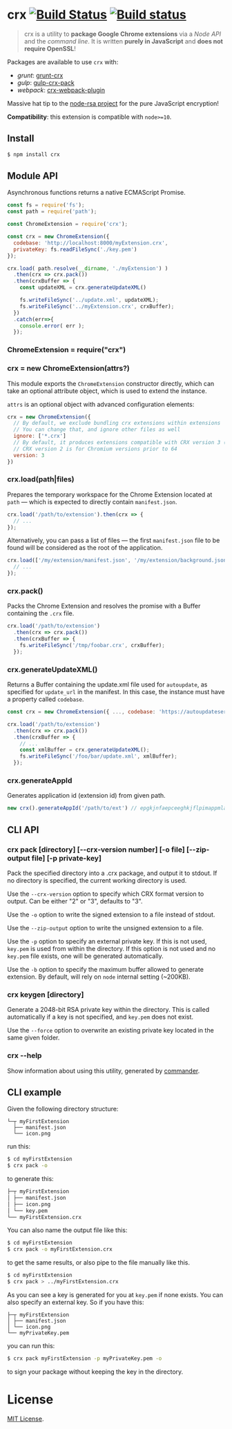# crx [![Build Status](https://secure.travis-ci.org/oncletom/crx.svg)](http://travis-ci.org/oncletom/crx) [![Build status](https://ci.appveyor.com/api/projects/status/i8v95qmgwwxic5wn?svg=true)](https://ci.appveyor.com/project/oncletom/crx)

> crx is a utility to **package Google Chrome extensions** via a *Node API* and the *command line*. It is written **purely in JavaScript** and **does not require OpenSSL**!

Packages are available to use `crx` with:

- *grunt*: [grunt-crx](https://npmjs.com/grunt-crx)
- *gulp*: [gulp-crx-pack](https://npmjs.com/gulp-crx-pack)
- *webpack*: [crx-webpack-plugin](https://npmjs.com/crx-webpack-plugin)

Massive hat tip to the [node-rsa project](https://npmjs.com/node-rsa) for the pure JavaScript encryption!

**Compatibility**: this extension is compatible with `node>=10`.

## Install

```bash
$ npm install crx
```

## Module API

Asynchronous functions returns a native ECMAScript Promise.

```js
const fs = require('fs');
const path = require('path');

const ChromeExtension = require('crx');

const crx = new ChromeExtension({
  codebase: 'http://localhost:8000/myExtension.crx',
  privateKey: fs.readFileSync('./key.pem')
});

crx.load( path.resolve(__dirname, './myExtension') )
  .then(crx => crx.pack())
  .then(crxBuffer => {
    const updateXML = crx.generateUpdateXML()

    fs.writeFileSync('../update.xml', updateXML);
    fs.writeFileSync('../myExtension.crx', crxBuffer);
  })
  .catch(err=>{
    console.error( err );
  });
```

### ChromeExtension = require("crx")
### crx = new ChromeExtension(attrs?)

This module exports the `ChromeExtension` constructor directly, which can take an optional attribute object, which is used to extend the instance.

`attrs` is an optional object with advanced configuration elements:

```js
crx = new ChromeExtension({
  // By default, we exclude bundling crx extensions within extensions
  // You can change that, and ignore other files as well
  ignore: ['*.crx']
  // By default, it produces extensions compatible with CRX version 3 (since Chromium 64)
  // CRX version 2 is for Chromium versions prior to 64
  version: 3
})
```

### crx.load(path|files)

Prepares the temporary workspace for the Chrome Extension located at `path` — which is expected to directly contain `manifest.json`.

```js
crx.load('/path/to/extension').then(crx => {
  // ...
});
```

Alternatively, you can pass a list of files — the first `manifest.json` file to be found will be considered as the root of the application.

```js
crx.load(['/my/extension/manifest.json', '/my/extension/background.json']).then(crx => {
  // ...
});
```

### crx.pack()

Packs the Chrome Extension and resolves the promise with a Buffer containing the `.crx` file.

```js
crx.load('/path/to/extension')
  .then(crx => crx.pack())
  .then(crxBuffer => {
    fs.writeFileSync('/tmp/foobar.crx', crxBuffer);
  });
```

### crx.generateUpdateXML()

Returns a Buffer containing the update.xml file used for `autoupdate`, as specified for `update_url` in the manifest. In this case, the instance must have a property called `codebase`.

```js
const crx = new ChromeExtension({ ..., codebase: 'https://autoupdateserver.com/myFirstExtension.crx' });

crx.load('/path/to/extension')
  .then(crx => crx.pack())
  .then(crxBuffer => {
    // ...
    const xmlBuffer = crx.generateUpdateXML();
    fs.writeFileSync('/foo/bar/update.xml', xmlBuffer);
  });
```

### crx.generateAppId

Generates application id (extension id) from given path.

```js
new crx().generateAppId('/path/to/ext') // epgkjnfaepceeghkjflpimappmlalchn
```

## CLI API

### crx pack [directory] [--crx-version number] [-o file] [--zip-output file] [-p private-key]

Pack the specified directory into a .crx package, and output it to stdout. If no directory is specified, the current working directory is used.

Use the `--crx-version` option to specify which CRX format version to output. Can be either "2" or "3", defaults to "3".

Use the `-o` option to write the signed extension to a file instead of stdout.

Use the `--zip-output` option to write the unsigned extension to a file.

Use the `-p` option to specify an external private key. If this is not used, `key.pem` is used from within the directory. If this option is not used and no `key.pem` file exists, one will be generated automatically.

Use the `-b` option to specify the maximum buffer allowed to generate extension. By default, will rely on `node` internal setting (~200KB).

### crx keygen [directory]

Generate a 2048-bit RSA private key within the directory. This is called automatically if a key is not specified, and `key.pem` does not exist.

Use the `--force` option to overwrite an existing private key located in the same given folder.

### crx --help

Show information about using this utility, generated by [commander](https://github.com/visionmedia/commander.js).

## CLI example

Given the following directory structure:

```
└─┬ myFirstExtension
  ├── manifest.json
  └── icon.png
```

run this:

```bash
$ cd myFirstExtension
$ crx pack -o
```

to generate this:

```bash
├─┬ myFirstExtension
│ ├── manifest.json
│ ├── icon.png
│ └── key.pem
└── myFirstExtension.crx
```

You can also name the output file like this:

```bash
$ cd myFirstExtension
$ crx pack -o myFirstExtension.crx
```

to get the same results, or also pipe to the file manually like this.

```bash
$ cd myFirstExtension
$ crx pack > ../myFirstExtension.crx
```

As you can see a key is generated for you at `key.pem` if none exists. You can also specify an external key. So if you have this:

```
├─┬ myFirstExtension
│ ├── manifest.json
│ └── icon.png
└── myPrivateKey.pem
```

you can run this:

```bash
$ crx pack myFirstExtension -p myPrivateKey.pem -o
```

to sign your package without keeping the key in the directory.

# License

[MIT License](LICENSE).
